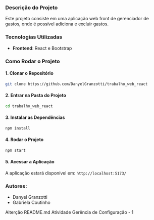 ### Descrição do Projeto
Este projeto consiste em uma aplicação web front de gerenciador de gastos, onde é possível adiciona e excluir gastos.

### Tecnologias Utilizadas
* **Frontend**: React e Bootstrap

### Como Rodar o Projeto
#### 1. Clonar o Repositório
~~~bash 
git clone https://github.com/DanyelGranzotti/trabalho_web_react
~~~~
#### 2. Entrar na Pasta do Projeto
~~~bash
cd trabalho_web_react
~~~
#### 3. Instalar as Dependências
~~~bash
npm install
~~~
#### 4. Rodar o Projeto
~~~bash
npm start
~~~
#### 5. Acessar a Aplicação
A aplicação estará disponível em: `http://localhost:5173/`

### Autores: 
- Danyel Granzotti
- Gabriela Coutinho

Alterção README.md Atividade Gerência de Configuração - 1
